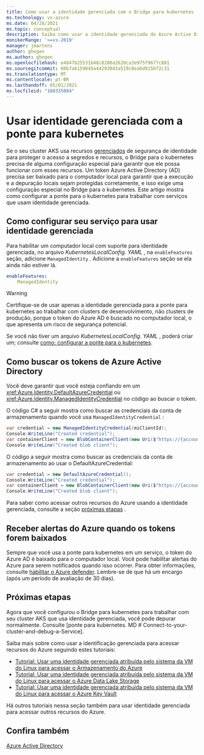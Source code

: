```yaml
---
title: Como usar a identidade gerenciada com o Bridge para kubernetes
ms.technology: vs-azure
ms.date: 04/28/2021
ms.topic: conceptual
description: Saiba como usar a identidade gerenciada do Azure Active Directory (AD do Azure) em um cluster AKS com ponte para kubernetes
monikerRange: '>=vs-2019'
manager: jmartens
author: ghogen
ms.author: ghogen
ms.openlocfilehash: e4847b25531b48c8200a2620ca3e975f9677c881
ms.sourcegitcommit: 60b7a6159045a44293043a519c8ea6d915bf2c31
ms.translationtype: MT
ms.contentlocale: pt-BR
ms.lasthandoff: 05/01/2021
ms.locfileid: "108335084"
---
```

# <a name="use-managed-identity-with-bridge-to-kubernetes"></a>Usar identidade gerenciada com a ponte para kubernetes

Se o seu cluster AKS usa recursos [gerenciados](/azure/active-directory/managed-identities-azure-resources/overview) de segurança de identidade para proteger o acesso a segredos e recursos, o Bridge para o kubernetes precisa de alguma configuração especial para garantir que ele possa funcionar com esses recursos. Um token Azure Active Directory (AD) precisa ser baixado para o computador local para garantir que a execução e a depuração locais sejam protegidas corretamente, e isso exige uma configuração especial no Bridge para o kubernetes. Este artigo mostra como configurar a ponte para o kubernetes para trabalhar com serviços que usam identidade gerenciada.

## <a name="how-to-configure-your-service-to-use-managed-identity"></a>Como configurar seu serviço para usar identidade gerenciada

Para habilitar um computador local com suporte para identidade gerenciada, no arquivo *KubernetesLocalConfig. YAML* , na `enableFeatures` seção, adicione `ManagedIdentity` . Adicione a `enableFeatures` seção se ela ainda não estiver lá.

```yaml
enableFeatures:
    ManagedIdentity
```

> [!WARNING]
> Certifique-se de usar apenas a identidade gerenciada para a ponte para kubernetes ao trabalhar com clusters de desenvolvimento, não clusters de produção, porque o token do Azure AD é buscado no computador local, o que apresenta um risco de segurança potencial.

Se você não tiver um arquivo *KubernetesLocalConfig. YAML* , poderá criar um; consulte [como: configurar a ponte para o kubernetes](configure-bridge-to-kubernetes.md).

## <a name="how-to-fetch-the-azure-active-directory-tokens"></a>Como buscar os tokens de Azure Active Directory

Você deve garantir que você esteja confiando em um <xref:Azure.Identity.DefaultAzureCredential> ou <xref:Azure.Identity.ManagedIdentityCredential> no código ao buscar o token.

O código C# a seguir mostra como buscar as credenciais da conta de armazenamento quando você usa `ManagedIdentityCredential` :

```csharp
var credential = new ManagedIdentityCredential(miClientId);
Console.WriteLine("Created credential");
var containerClient = new BlobContainerClient(new Uri($"https://{accountName}.blob.windows.net/{containerName}"), credential);
Console.WriteLine("Created blob client");
```

O código a seguir mostra como buscar as credenciais da conta de armazenamento ao usar o DefaultAzureCredential:

```csharp
var credential = new DefaultAzureCredential();
Console.WriteLine("Created credential");
var containerClient = new BlobContainerClient(new Uri($"https://{accountName}.blob.windows.net/{containerName}"), credential);
Console.WriteLine("Created blob client");
```

Para saber como acessar outros recursos do Azure usando a identidade gerenciada, consulte a seção [próximas etapas](#next-steps) .

## <a name="receive-azure-alerts-when-tokens-are-downloaded"></a>Receber alertas do Azure quando os tokens forem baixados

Sempre que você usa a ponte para kubernetes em um serviço, o token do Azure AD é baixado para o computador local. Você pode habilitar alertas do Azure para serem notificados quando isso ocorrer. Para obter informações, consulte [habilitar o Azure defender](/azure/security-center/enable-azure-defender). Lembre-se de que há um encargo (após um período de avaliação de 30 dias).

## <a name="next-steps"></a>Próximas etapas

Agora que você configurou o Bridge para kubernetes para trabalhar com seu cluster AKS que usa identidade gerenciada, você pode depurar normalmente. Consulte [ponte para kubernetes. MD # Connect-to-your-cluster-and-debug-a-Service].

Saiba mais sobre como usar a identificação gerenciada para acessar recursos do Azure seguindo estes tutoriais:

- [Tutorial: Usar uma identidade gerenciada atribuída pelo sistema da VM do Linux para acessar o Armazenamento do Azure](/azure/active-directory/managed-identities-azure-resources/tutorial-linux-vm-access-storage)
- [Tutorial: Usar uma identidade gerenciada atribuída pelo sistema da VM do Linux para acessar o Azure Data Lake Storage](/azure/active-directory/managed-identities-azure-resources/tutorial-linux-vm-access-datalake)
- [Tutorial: Usar uma identidade gerenciada atribuída pelo sistema da VM do Linux para acessar o Azure Key Vault](/azure/active-directory/managed-identities-azure-resources/tutorial-linux-vm-access-nonaad)

Há outros tutoriais nessa seção também para usar identidade gerenciada para acessar outros recursos do Azure.

## <a name="see-also"></a>Confira também

[Azure Active Directory](/azure/active-directory/managed-identities-azure-resources/)
